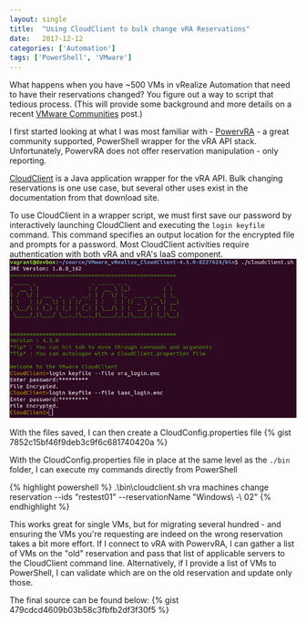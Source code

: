 ```yaml
---
layout: single
title:  "Using CloudClient to bulk change vRA Reservations"
date:   2017-12-12
categories: ['Automation']
tags: ['PowerShell', 'VMware']
---
```

What happens when you have ~500 VMs in vRealize Automation that need to have their reservations changed? You figure out a way to script that tedious process. (This will provide some background and more details on a recent [VMware Communities](https://code.vmware.com/forums/5098/vrealize-automation#577825) post.)

I first started looking at what I was most familiar with - [PowervRA](https://github.com/jakkulabs/PowervRA) - a great community supported, PowerShell wrapper for the vRA API stack. Unfortunately, PowervRA does not offer reservation manipulation - only reporting.

[CloudClient](https://code.vmware.com/web/dp/tool/cloudclient/4.5.0) is a Java application wrapper for the vRA API. Bulk changing reservations is one use case, but several other uses exist in the documentation from that download site.

To use CloudClient in a wrapper script, we must first save our password by interactively launching CloudClient and executing the `login keyfile` command. This command specifies an output location for the encrypted file and prompts for a password. Most CloudClient activities require authentication with both vRA and vRA's IaaS component.
![CloudClient](/images/posts/CloudClient_Login.png)

With the files saved, I can then create a CloudConfig.properties file
{% gist 7852c15bf46f9deb3c9f6c681740420a %}

With the CloudConfig.properties file in place at the same level as the `./bin` folder, I can execute my commands directly from PowerShell

{% highlight powershell %}
.\bin\cloudclient.sh vra machines change reservation --ids "restest01" --reservationName "Windows\ -\ 02"
{% endhighlight %}

This works great for single VMs, but for migrating several hundred - and ensuring the VMs you're requesting are indeed on the wrong reservation takes a bit more effort. If I connect to vRA with PowervRA, I can gather a list of VMs on the "old" reservation and pass that list of applicable servers to the CloudClient command line. Alternatively, if I provide a list of VMs to PowerShell, I can validate which are on the old reservation and update only those.

The final source can be found below:
{% gist 479cdcd4609b03b58c3fbfb2df3f30f5 %}

